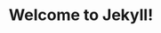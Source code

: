 ---
layout: post
title:  "Welcome to Jekyll!"

name: Anderson Menezes

website: www.andersonweb.github.io

description: Apaixonado por café, consumidor de bons filmes e nas horas vagas programando fotógrafo.

img: assets/image/bg-wins.jpeg

tools-one: Chrome developer tools

description-one: Ferramenta de automatização de tarefas excelente! Prefiro o Gulp ao Grunt.js por que o primeiro é mais fácil de configurar tasks.

tools-two: Firefox

description-two: Lorem ipsum dolor sit amet, consectetur adipisicing elit. Inventore facilis aspernatur dicta tempora molestiae laboriosam ipsa natus soluta fugiat sint!

tools-three: Grunt

description-three: Lorem ipsum dolor sit amet, consectetur adipisicing elit. Nemo dolorum, quasi pariatur odio, cum quisquam!!
---